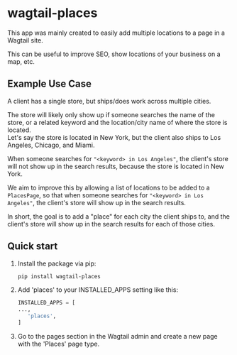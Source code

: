 # wagtail-places

This app was mainly created to easily add multiple locations to a page in a Wagtail site.

This can be useful to improve SEO, show locations of your business on a map, etc.

## Example Use Case

A client has a single store, but ships/does work across multiple cities.

The store will likely only show up if someone searches the name of the store, or a related keyword and the location/city name of where the store is located.  
Let's say the store is located in New York, but the client also ships to Los Angeles, Chicago, and Miami.

When someone searches for `"<keyword> in Los Angeles"`, the client's store will not show up in the search results, because the store is located in New York.

We aim to improve this by allowing a list of locations to be added to a `PlacesPage`, so that when someone searches for `"<keyword> in Los Angeles"`, the client's store will show up in the search results.

In short, the goal is to add a "place" for each city the client ships to, and the client's store will show up in the search results for each of those cities.

## Quick start

1. Install the package via pip:

   ```bash
   pip install wagtail-places
   ```

2. Add 'places' to your INSTALLED_APPS setting like this:

   ```python
   INSTALLED_APPS = [
   ...,
      'places',
   ]
   ```

3. Go to the pages section in the Wagtail admin and create a new page with the 'Places' page type.
